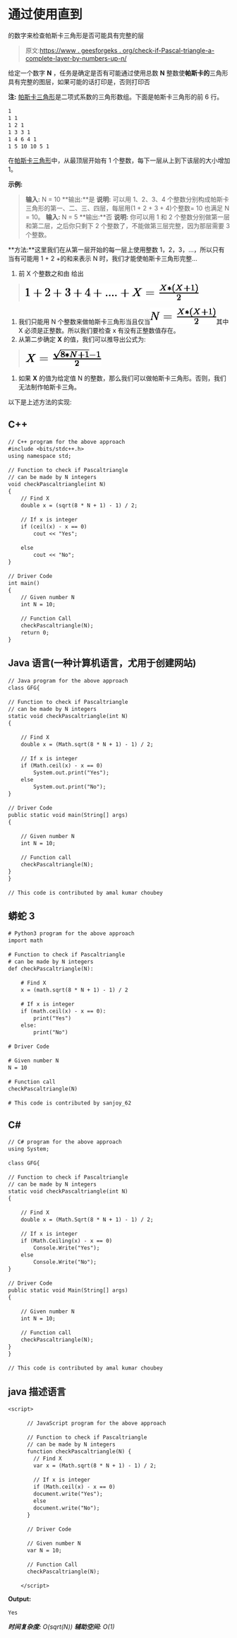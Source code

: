 # 通过使用直到

的数字来检查帕斯卡三角形是否可能具有完整的层

> 原文:[https://www . geesforgeks . org/check-if-Pascal-triangle-a-complete-layer-by-numbers-up-n/](https://www.geeksforgeeks.org/check-if-pascals-triangle-is-possible-with-a-complete-layer-by-using-numbers-upto-n/)

给定一个数字 **N** ，任务是确定是否有可能通过使用总数 **N** 整数使**帕斯卡的**三角形具有完整的图层，如果可能的话打印是，否则打印否

**注:** [帕斯卡三角形](https://www.geeksforgeeks.org/pascal-triangle/)是二项式系数的三角形数组。下面是帕斯卡三角形的前 6 行。

```
1  
1 1 
1 2 1 
1 3 3 1 
1 4 6 4 1 
1 5 10 10 5 1 
```

在[帕斯卡三角形](https://www.geeksforgeeks.org/pascal-triangle/)中，从最顶层开始有 1 个整数，每下一层从上到下该层的大小增加 1。

**示例:**

> **输入:** N = 10
> **输出:**是
> **说明:**
> 可以用 1、2、3、4 个整数分别构成帕斯卡三角形的第一、二、三、四层，每层用(1 + 2 + 3 + 4)个整数= 10 也满足 N = 10。
> **输入:** N = 5
> **输出:**否
> **说明:**
> 你可以用 1 和 2 个整数分别做第一层和第二层，之后你只剩下 2 个整数了，不能做第三层完整，因为那层需要 3 个整数。

**方法:**这里我们在从第一层开始的每一层上使用整数 1，2，3，…，所以只有当有可能用 1 + 2 +的和来表示 N 时，我们才能使帕斯卡三角形完整…

1.  前 X 个整数之和由
    给出

> ![1 + 2 + 3 + 4 + .... + X = \frac{X*(X + 1)}{2}](img/45f901521dbb405aac459271c2cbf3fb.png "Rendered by QuickLaTeX.com")

1.  我们只能用 N 个整数来做帕斯卡三角形当且仅当![N = \frac{X*(X + 1)}{2}   ](img/f123393d0ccc8beb61d35bd7fba1469b.png "Rendered by QuickLaTeX.com")其中 X 必须是正整数。所以我们要检查 x 有没有正整数值存在。
2.  从第二步确定 **X** 的值，我们可以推导出公式为:

> ![X = \frac{\sqrt{8*N + 1} - 1}{2}](img/0fa2126ad1e9fe1f4943fc8e5bad7a6e.png "Rendered by QuickLaTeX.com")

1.  如果 **X** 的值为给定值 N 的整数，那么我们可以做帕斯卡三角形。否则，我们无法制作帕斯卡三角。

以下是上述方法的实现:

## C++

```
// C++ program for the above approach
#include <bits/stdc++.h>
using namespace std;

// Function to check if Pascaltriangle
// can be made by N integers
void checkPascaltriangle(int N)
{
    // Find X
    double x = (sqrt(8 * N + 1) - 1) / 2;

    // If x is integer
    if (ceil(x) - x == 0)
        cout << "Yes";

    else
        cout << "No";
}

// Driver Code
int main()
{
    // Given number N
    int N = 10;

    // Function Call
    checkPascaltriangle(N);
    return 0;
}
```

## Java 语言(一种计算机语言，尤用于创建网站)

```
// Java program for the above approach
class GFG{

// Function to check if Pascaltriangle
// can be made by N integers
static void checkPascaltriangle(int N)
{

    // Find X
    double x = (Math.sqrt(8 * N + 1) - 1) / 2;

    // If x is integer
    if (Math.ceil(x) - x == 0)
        System.out.print("Yes");
    else
        System.out.print("No");
}

// Driver Code
public static void main(String[] args)
{

    // Given number N
    int N = 10;

    // Function call
    checkPascaltriangle(N);
}
}

// This code is contributed by amal kumar choubey
```

## 蟒蛇 3

```
# Python3 program for the above approach
import math

# Function to check if Pascaltriangle
# can be made by N integers
def checkPascaltriangle(N):

    # Find X
    x = (math.sqrt(8 * N + 1) - 1) / 2

    # If x is integer
    if (math.ceil(x) - x == 0):
        print("Yes")
    else:
        print("No")

# Driver Code

# Given number N
N = 10

# Function call
checkPascaltriangle(N)

# This code is contributed by sanjoy_62
```

## C#

```
// C# program for the above approach
using System;

class GFG{

// Function to check if Pascaltriangle
// can be made by N integers
static void checkPascaltriangle(int N)
{

    // Find X
    double x = (Math.Sqrt(8 * N + 1) - 1) / 2;

    // If x is integer
    if (Math.Ceiling(x) - x == 0)
        Console.Write("Yes");
    else
        Console.Write("No");
}

// Driver Code
public static void Main(String[] args)
{

    // Given number N
    int N = 10;

    // Function call
    checkPascaltriangle(N);
}
}

// This code is contributed by amal kumar choubey
```

## java 描述语言

```
<script>

      // JavaScript program for the above approach

      // Function to check if Pascaltriangle
      // can be made by N integers
      function checkPascaltriangle(N) {
        // Find X
        var x = (Math.sqrt(8 * N + 1) - 1) / 2;

        // If x is integer
        if (Math.ceil(x) - x == 0)
        document.write("Yes");
        else
        document.write("No");
      }

      // Driver Code

      // Given number N
      var N = 10;

      // Function Call
      checkPascaltriangle(N);

    </script>
```

**Output:** 

```
Yes
```

***时间复杂度:** O(sqrt(N))*
***辅助空间:** O(1)*